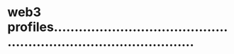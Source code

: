 # web3 profiles.......................................................................................

